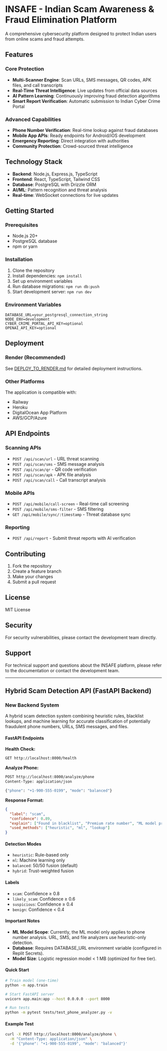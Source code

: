 # INSAFE - Indian Scam Awareness & Fraud Elimination Platform

A comprehensive cybersecurity platform designed to protect Indian users from online scams and fraud attempts.

## Features

### Core Protection
- **Multi-Scanner Engine**: Scan URLs, SMS messages, QR codes, APK files, and call transcripts
- **Real-Time Threat Intelligence**: Live updates from official data sources
- **AI Pattern Learning**: Continuously improving fraud detection algorithms
- **Smart Report Verification**: Automatic submission to Indian Cyber Crime Portal

### Advanced Capabilities
- **Phone Number Verification**: Real-time lookup against fraud databases
- **Mobile App APIs**: Ready endpoints for Android/iOS development
- **Emergency Reporting**: Direct integration with authorities
- **Community Protection**: Crowd-sourced threat intelligence

## Technology Stack

- **Backend**: Node.js, Express.js, TypeScript
- **Frontend**: React, TypeScript, Tailwind CSS
- **Database**: PostgreSQL with Drizzle ORM
- **AI/ML**: Pattern recognition and threat analysis
- **Real-time**: WebSocket connections for live updates

## Getting Started

### Prerequisites
- Node.js 20+
- PostgreSQL database
- npm or yarn

### Installation
1. Clone the repository
2. Install dependencies: `npm install`
3. Set up environment variables
4. Run database migrations: `npm run db:push`
5. Start development server: `npm run dev`

### Environment Variables
```
DATABASE_URL=your_postgresql_connection_string
NODE_ENV=development
CYBER_CRIME_PORTAL_API_KEY=optional
OPENAI_API_KEY=optional
```

## Deployment

### Render (Recommended)
See [DEPLOY_TO_RENDER.md](./DEPLOY_TO_RENDER.md) for detailed deployment instructions.

### Other Platforms
The application is compatible with:
- Railway
- Heroku
- DigitalOcean App Platform
- AWS/GCP/Azure

## API Endpoints

### Scanning APIs
- `POST /api/scan/url` - URL threat scanning
- `POST /api/scan/sms` - SMS message analysis
- `POST /api/scan/qr` - QR code verification
- `POST /api/scan/apk` - APK file analysis
- `POST /api/scan/call` - Call transcript analysis

### Mobile APIs
- `POST /api/mobile/call-screen` - Real-time call screening
- `POST /api/mobile/sms-filter` - SMS filtering
- `GET /api/mobile/sync/:timestamp` - Threat database sync

### Reporting
- `POST /api/report` - Submit threat reports with AI verification

## Contributing

1. Fork the repository
2. Create a feature branch
3. Make your changes
4. Submit a pull request

## License

MIT License

## Security

For security vulnerabilities, please contact the development team directly.

## Support

For technical support and questions about the INSAFE platform, please refer to the documentation or contact the development team.

---

## Hybrid Scam Detection API (FastAPI Backend)

### New Backend System

A hybrid scam detection system combining heuristic rules, blacklist lookups, and machine learning for accurate classification of potentially fraudulent phone numbers, URLs, SMS messages, and files.

#### FastAPI Endpoints

**Health Check:**
```bash
GET http://localhost:8000/health
```

**Analyze Phone:**
```bash
POST http://localhost:8000/analyze/phone
Content-Type: application/json

{"phone": "+1-900-555-0199", "mode": "balanced"}
```

**Response Format:**
```json
{
  "label": "scam",
  "confidence": 0.89,
  "explain": ["Found in blacklist", "Premium rate number", "ML model prediction: 0.78"],
  "used_methods": ["heuristic", "ml", "lookup"]
}
```

#### Detection Modes
- `heuristic`: Rule-based only
- `ml`: Machine learning only  
- `balanced`: 50/50 fusion (default)
- `hybrid`: Trust-weighted fusion

#### Labels
- `scam`: Confidence ≥ 0.8
- `likely_scam`: Confidence ≥ 0.6
- `suspicious`: Confidence ≥ 0.4
- `benign`: Confidence < 0.4

#### Important Notes
- **ML Model Scope**: Currently, the ML model only applies to phone number analysis. URL, SMS, and file analyzers use heuristic-only detection.
- **Database**: Requires DATABASE_URL environment variable (configured in Replit Secrets).
- **Model Size**: Logistic regression model < 1 MB (optimized for free tier).

#### Quick Start
```bash
# Train model (one-time)
python -m app.train

# Start FastAPI server
uvicorn app.main:app --host 0.0.0.0 --port 8000

# Run tests
python -m pytest tests/test_phone_analyzer.py -v
```

#### Example Test
```bash
curl -X POST http://localhost:8000/analyze/phone \
  -H "Content-Type: application/json" \
  -d '{"phone": "+1-900-555-0199", "mode": "balanced"}'
``` 
